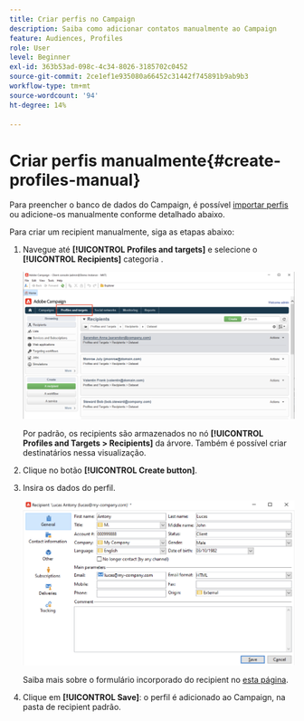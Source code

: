 ```yaml
---
title: Criar perfis no Campaign
description: Saiba como adicionar contatos manualmente ao Campaign
feature: Audiences, Profiles
role: User
level: Beginner
exl-id: 363b53ad-098c-4c34-8026-3185702c0452
source-git-commit: 2ce1ef1e935080a66452c31442f745891b9ab9b3
workflow-type: tm+mt
source-wordcount: '94'
ht-degree: 14%

---
```


# Criar perfis manualmente{#create-profiles-manual}

Para preencher o banco de dados do Campaign, é possível [importar perfis](import-profiles.md) ou adicione-os manualmente conforme detalhado abaixo.

Para criar um recipient manualmente, siga as etapas abaixo:

1. Navegue até **[!UICONTROL Profiles and targets]** e selecione o **[!UICONTROL Recipients]** categoria .

   ![](assets/profiles-and-targets.png)

   Por padrão, os recipients são armazenados no nó **[!UICONTROL Profiles and Targets > Recipients]** da árvore. Também é possível criar destinatários nessa visualização.

1. Clique no botão **[!UICONTROL Create button]**.
1. Insira os dados do perfil.

   ![](assets/new-recipient.png)

   Saiba mais sobre o formulário incorporado do recipient no [esta página](view-profiles.md#edit-a-profiles).

1. Clique em **[!UICONTROL Save]**: o perfil é adicionado ao Campaign, na pasta de recipient padrão.
